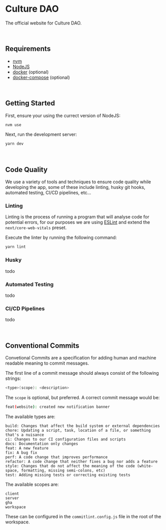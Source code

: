 # Culture DAO

The official website for Culture DAO.

<br />

## Requirements
 - [nvm](https://github.com/nvm-sh/nvm)
 - [NodeJS](https://nodejs.org/en)
 - [docker](https://www.docker.com/) (optional)
 - [docker-compose](https://docs.docker.com/compose/) (optional)

<br />

## Getting Started

First, ensure your using the currect version of NodeJS:

```bash
nvm use
```

Next, run the development server:

```bash
yarn dev
```

<br />

## Code Quality

We use a variety of tools and techniques to ensure code quality while developing the app, some of these include linting, husky git hooks, automated testing, CI/CD pipelines, etc...

### Linting

Linting is the process of running a program that will analyse code for potential errors, for our purposes we are using [ESLint](https://eslint.org/) and extend the `next/core-web-vitals` preset.

Execute the linter by running the following command:

```bash
yarn lint
```

### Husky

todo

### Automated Testing

todo

### CI/CD Pipelines

todo

<br />

## Conventional Commits

Convetional Commits are a specification for adding human and machine readable meaning to commit messages.

The first line of a commit message should always consist of the following strings:

```bash
<type>(scope): <description>
```

The `scope` is optional, but preferred. A correct commit message would be:

```bash
feat(website): created new notification banner
```

The available types are:

```
build: Changes that affect the build system or external dependencies
chore: Updating a script, task, location of a file, or something that's a nuisance
ci: Changes to our CI configuration files and scripts
docs: Documentation only changes
feat: A new feature
fix: A bug fix
perf: A code change that improves performance
refactor: A code change that neither fixes a bug nor adds a feature
style: Changes that do not affect the meaning of the code (white-space, formatting, missing semi-colons, etc)
test: Adding missing tests or correcting existing tests
```

The available scopes are:

```
client
server
gha
workspace
```

These can be configured in the `commitlint.config.js` file in the root of the workspace.